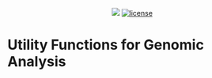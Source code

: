 <p align="center">
<a href="https://hits.seeyoufarm.com"><img src="https://hits.seeyoufarm.com/api/count/incr/badge.svg?url=https%3A%2F%2Fgithub.com%2FPDRohde%2Fugnome&count_bg=%2379C83D&title_bg=%23555555&icon=&icon_color=%23E7E7E7&title=hits&edge_flat=false"/></a>
<a href="/LICENSE"><img src="https://img.shields.io/badge/license-GPL-blue.svg" alt="license" /></a>
</p>

# Utility Functions for Genomic Analysis
